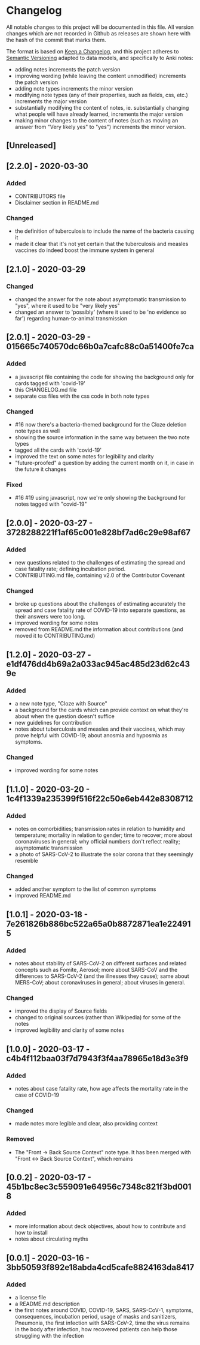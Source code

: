 # Changelog
All notable changes to this project will be documented in this file. All version changes which are not recorded in Github as releases are shown here with the hash of the commit that marks them.

The format is based on [Keep a Changelog](https://keepachangelog.com/en/1.0.0/),
and this project adheres to [Semantic Versioning](https://semver.org/spec/v2.0.0.html) adapted to data models, and specifically to Anki notes:
- adding notes increments the patch version
- improving wording (while leaving the content unmodified) increments the patch version
- adding note types increments the minor version
- modifying note types (any of their properties, such as fields, css, etc.) increments the major version
- substantially modifying the content of notes, ie. substantially changing what people will have already learned, increments the major version
- making minor changes to the content of notes (such as moving an answer from "Very likely yes" to "yes") increments the minor version.

## [Unreleased]

## [2.2.0] - 2020-03-30
### Added
- CONTRIBUTORS file
- Disclaimer section in README.md

### Changed
- the definition of tuberculosis to include the name of the bacteria causing it
- made it clear that it's not yet certain that the tuberculosis and measles vaccines do indeed boost the immune system in general

## [2.1.0] - 2020-03-29
### Changed
- changed the answer for the note about asymptomatic transmission to "yes", where it used to be "very likely yes"
- changed an answer to 'possibly' (where it used to be 'no evidence so far') regarding human-to-animal transmission

## [2.0.1] - 2020-03-29 - 015665c740570dc66b0a7cafc88c0a51400fe7ca
### Added
- a javascript file containing the code for showing the background only for cards tagged with 'covid-19'
- this CHANGELOG.md file
- separate css files with the css code in both note types

### Changed
- #16 now there's a bacteria-themed background for the Cloze deletion note types as well
- showing the source information in the same way between the two note types
- tagged all the cards with 'covid-19'
- improved the text on some notes for legibility and clarity
- "future-proofed" a question by adding the current month on it, in case in the future it changes

### Fixed
- #16 #19 using javascript, now we're only showing the background for notes tagged with "covid-19"

## [2.0.0] - 2020-03-27 - 3728288221f1af65c001e828bf7ad6c29e98af67
### Added
- new questions related to the challenges of estimating the spread and case fatality rate; defining incubation period.
- CONTRIBUTING.md file, containing v2.0 of the Contributor Covenant

### Changed
- broke up questions about the challenges of estimating accurately the spread and case fatality rate of COVID-19 into separate questions, as their answers were too long.
- improved wording for some notes
- removed from README.md the information about contributions (and moved it to CONTRIBUTING.md)

## [1.2.0] - 2020-03-27 - e1df476dd4b69a2a033ac945ac485d23d62c439e
### Added
- a new note type, "Cloze with Source"
- a background for the cards which can provide context on what they're about when the question doesn't suffice
- new guidelines for contribution
- notes about tuberculosis and measles and their vaccines, which may prove helpful with COVID-19; about anosmia and hyposmia as symptoms.

### Changed
- improved wording for some notes

## [1.1.0] - 2020-03-20 - 1c4f1339a235399f516f22c50e6eb442e8308712
### Added
- notes on comorbidities; transmission rates in relation to humidity and temperature; mortality in relation to gender; time to recover; more about coronaviruses in general; why official numbers don't reflect reality; asymptomatic transmission
- a photo of SARS-CoV-2 to illustrate the solar corona that they seemingly resemble

### Changed
- added another symptom to the list of common symptoms
- improved README.md

## [1.0.1] - 2020-03-18 - 7e261826b886bc522a65a0b8872871ea1e224915
### Added
- notes about stability of SARS-CoV-2 on different surfaces and related concepts such as Fomite, Aerosol; more about SARS-CoV and the differences to SARS-CoV-2 (and the illnesses they cause); same about MERS-CoV; about coronaviruses in general; about viruses in general.

### Changed
- improved the display of Source fields
- changed to original sources (rather than Wikipedia) for some of the notes
- improved legibility and clarity of some notes

## [1.0.0] - 2020-03-17 - c4b4f112baa03f7d7943f3f4aa78965e18d3e3f9
### Added
- notes about case fatality rate, how age affects the mortality rate in the case of COVID-19

### Changed
- made notes more legible and clear, also providing context

### Removed
- The "Front -> Back Source Context" note type. It has been merged with "Front <-> Back Source Context", which remains


## [0.0.2] - 2020-03-17 - 45b1bc8ec3c559091e64956c7348c821f3bd0018
### Added
- more information about deck objectives, about how to contribute and how to install
- notes about circulating myths

## [0.0.1] - 2020-03-16 - 3bb50593f892e18abda4cd5cafe8824163da8417
### Added
- a license file
- a README.md description
- the first notes around COVID, COVID-19, SARS, SARS-CoV-1, symptoms, consequences, incubation period, usage of masks and sanitizers, Pneumonia, the first infection with SARS-CoV-2, time the virus remains in the body after infection, how recovered patients can help those struggling with the infection